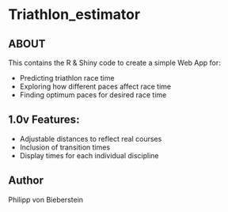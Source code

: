 # Triathlon_estimator
## ABOUT
This contains the R & Shiny code to create a simple Web App for:
- Predicting triathlon race time
- Exploring how different paces affect race time
- Finding optimum paces for desired race time

## 1.0v Features:
- Adjustable distances to reflect real courses
- Inclusion of transition times
- Display times for each individual discipline


## Author
Philipp von Bieberstein

